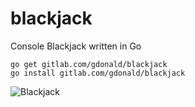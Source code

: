 # blackjack
Console Blackjack written in Go

    go get gitlab.com/gdonald/blackjack
    go install gitlab.com/gdonald/blackjack

![Blackjack](https://gitlab.com/gdonald/blackjack/raw/master/bj.png)

